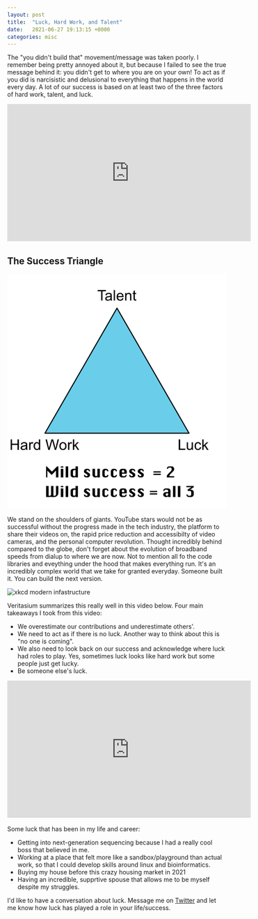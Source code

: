 ```yaml
---
layout: post
title:  "Luck, Hard Work, and Talent"
date:   2021-06-27 19:13:15 +0000
categories: misc
---
```

<!---You’ll find this post in your `_posts` directory. Go ahead and edit it and re-build the site to see your changes. You can rebuild the site in many different ways, but the most common way is to run `jekyll serve`, which launches a web server and auto-regenerates your site when a file is updated. --->


The "you didn't build that" movement/message was taken poorly. I remember being pretty annoyed about it, but because I failed to see the true message behind it: you didn't get to where you are on your own! To act as if you did is narcisistic and delusional to everything that happens in the world every day. A lot of our success is based on at least two of the three factors of hard work, talent, and luck.

<iframe width="560" height="315" src="https://www.youtube.com/embed/YKjPI6no5ng" title="YouTube video player" frameborder="0" allow="accelerometer; autoplay; clipboard-write; encrypted-media; gyroscope; picture-in-picture" allowfullscreen></iframe>


## The Success Triangle
![The success triangle](/images/success.png)

We stand on the shoulders of giants. YouTube stars would not be as successful without the progress made in the tech industry, the platform to share their videos on, the rapid price reduction and accessibilty of video cameras, and the personal computer revolution. Thought incredibly behind compared to the globe, don't forget about the evolution of broadband speeds from dialup to where we are now. Not to mention all fo the code libraries and eveything under the hood that makes everything run. It's an incredibly complex world that we take for granted everyday. Someone built it. You can build the next version.

![xkcd modern infastructure](https://imgs.xkcd.com/comics/dependency.png
)

Veritasium summarizes this really well in this video below. Four main takeaways I took from this video:
- We overestimate our contributions and underestimate others'.
- We need to act as if there is no luck. Another way to think about this is "no one is coming". 
- We also need to look back on our success and acknowledge where luck had roles to play. Yes, sometimes luck looks like hard work but some people just get lucky. 
- Be someone else's luck.

<iframe width="560" height="315" src="https://www.youtube.com/embed/3LopI4YeC4I" title="YouTube video player" frameborder="0" allow="accelerometer; autoplay; clipboard-write; encrypted-media; gyroscope; picture-in-picture" allowfullscreen></iframe>

Some luck that has been in my life and career:
 - Getting into next-generation sequencing because I had a really cool boss that believed in me.
 - Working at a place that felt more like a sandbox/playground than actual work, so that I could develop skills around linux and bioinformatics.
 - Buying my house before this crazy housing market in 2021
 - Having an incredible, supprtive spouse that allows me to be myself despite my struggles.

I'd like to have a conversation about luck. Message me on [Twitter](https://www.twitter.com/pumilio) and let me know how luck has played a role in your life/success.